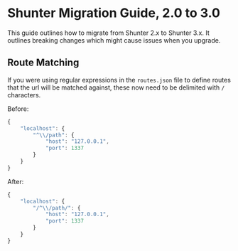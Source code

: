 # Shunter Migration Guide, 2.0 to 3.0

This guide outlines how to migrate from Shunter 2.x to Shunter 3.x. It outlines breaking changes which might cause issues when you upgrade.

## Route Matching

If you were using regular expressions in the `routes.json` file to define routes that the url will be matched against, these now need to be delimited with `/` characters.

Before:

```js
{
	"localhost": {
		"^\\/path": {
			"host": "127.0.0.1",
			"port": 1337
		}
	}
}
```

After:

```js
{
	"localhost": {
		"/^\\/path/": {
			"host": "127.0.0.1",
			"port": 1337
		}
	}
}
```
